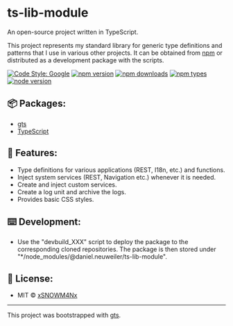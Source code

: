 # ts-lib-module
An open-source project written in TypeScript.

This project represents my standard library for generic type definitions and patterns that I use in various other projects. It can be obtained from [npm](https://www.npmjs.com/package/@daniel.neuweiler/ts-lib-module) or distributed as a development package with the scripts.

[![Code Style: Google](https://img.shields.io/badge/code%20style-google-blueviolet.svg)](https://github.com/google/gts)
[![npm version](https://img.shields.io/npm/v/@daniel.neuweiler/ts-lib-module.svg)](https://www.npmjs.com/package/@daniel.neuweiler/ts-lib-module)
[![npm downloads](https://img.shields.io/npm/dt/@daniel.neuweiler/ts-lib-module.svg)](https://www.npmjs.com/package/@daniel.neuweiler/ts-lib-module)
[![npm types](https://img.shields.io/npm/types/@daniel.neuweiler/ts-lib-module.svg)](https://www.npmjs.com/package/@daniel.neuweiler/ts-lib-module)
[![node version](	https://img.shields.io/node/v/@daniel.neuweiler/ts-lib-module.svg)](https://www.npmjs.com/package/@daniel.neuweiler/ts-lib-module)

## 📦 Packages:
- [gts](https://github.com/google/gts)
- [TypeScript](https://github.com/microsoft/TypeScript)

## 🔮 Features:
- Type definitions for various applications (REST, I18n, etc.) and functions.
- Inject system services (REST, Navigation etc.) whenever it is needed.
- Create and inject custom services.
- Create a log unit and archive the logs.
- Provides basic CSS styles.

## ⌨️ Development:
- Use the "devbuild_XXX" script to deploy the package to the corresponding cloned repositories. The package is then stored under "*/node_modules/@daniel.neuweiler/ts-lib-module".

## 📑 License:
- MIT © [xSNOWM4Nx](https://github.com/xSNOWM4Nx)
---
This project was bootstrapped with [gts](https://github.com/google/gts).
